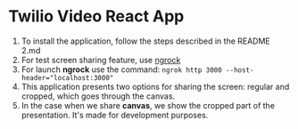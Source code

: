 # Twilio Video React App

1. To install the application, follow the steps described in the README 2.md
2. For test screen sharing feature, use [ngrock](https://ngrok.com/download) 
3. For launch **ngrock** use the command: `ngrok http 3000 --host-header="localhost:3000"`
4. This application presents two options for sharing the screen: regular and cropped, which goes through the canvas.
5. In the case when we share **canvas**, we show the cropped part of the presentation. It's made for development purposes.
